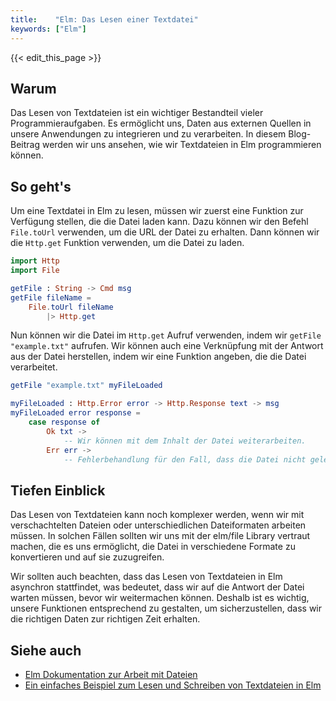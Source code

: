 ```yaml
---
title:    "Elm: Das Lesen einer Textdatei"
keywords: ["Elm"]
---
```


{{< edit_this_page >}}

## Warum 

Das Lesen von Textdateien ist ein wichtiger Bestandteil vieler Programmieraufgaben. Es ermöglicht uns, Daten aus externen Quellen in unsere Anwendungen zu integrieren und zu verarbeiten. In diesem Blog-Beitrag werden wir uns ansehen, wie wir Textdateien in Elm programmieren können.

## So geht's

Um eine Textdatei in Elm zu lesen, müssen wir zuerst eine Funktion zur Verfügung stellen, die die Datei laden kann. Dazu können wir den Befehl `File.toUrl` verwenden, um die URL der Datei zu erhalten. Dann können wir die `Http.get` Funktion verwenden, um die Datei zu laden.

```Elm
import Http
import File

getFile : String -> Cmd msg
getFile fileName =
    File.toUrl fileName
        |> Http.get
```

Nun können wir die Datei im `Http.get` Aufruf verwenden, indem wir `getFile "example.txt"` aufrufen. Wir können auch eine Verknüpfung mit der Antwort aus der Datei herstellen, indem wir eine Funktion angeben, die die Datei verarbeitet. 

```Elm
getFile "example.txt" myFileLoaded

myFileLoaded : Http.Error error -> Http.Response text -> msg
myFileLoaded error response = 
    case response of
        Ok txt -> 
            -- Wir können mit dem Inhalt der Datei weiterarbeiten. 
        Err err -> 
            -- Fehlerbehandlung für den Fall, dass die Datei nicht gelesen werden konnte.
```

## Tiefen Einblick

Das Lesen von Textdateien kann noch komplexer werden, wenn wir mit verschachtelten Dateien oder unterschiedlichen Dateiformaten arbeiten müssen. In solchen Fällen sollten wir uns mit der elm/file Library vertraut machen, die es uns ermöglicht, die Datei in verschiedene Formate zu konvertieren und auf sie zuzugreifen.

Wir sollten auch beachten, dass das Lesen von Textdateien in Elm asynchron stattfindet, was bedeutet, dass wir auf die Antwort der Datei warten müssen, bevor wir weitermachen können. Deshalb ist es wichtig, unsere Funktionen entsprechend zu gestalten, um sicherzustellen, dass wir die richtigen Daten zur richtigen Zeit erhalten.

## Siehe auch

- [Elm Dokumentation zur Arbeit mit Dateien](https://guide.elm-lang.org/effect_managers/file.html)
- [Ein einfaches Beispiel zum Lesen und Schreiben von Textdateien in Elm](https://medium.com/@optilude/a-simple-example-of-reading-and-writing-text-files-in-elm-5d0f5f2d5628)
